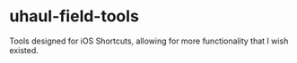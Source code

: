 # uhaul-field-tools
Tools designed for iOS Shortcuts, allowing for more functionality that I wish existed. 
